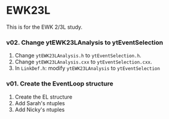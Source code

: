 # EWK23L
This is for the EWK 2/3L study.

### v02. Change ytEWK23LAnalysis to ytEventSelection
1. Change `ytEWK23LAnalysis.h` to `ytEventSelection.h`.
2. Change `ytEWK23LAnalysis.cxx` to `ytEventSelection.cxx`.
3. In `LinkDef.h`: modify `ytEWK23LAnalysis` to `ytEventSelection`


### v01. Create the EventLoop structure
1. Create the EL structure
2. Add Sarah's ntuples
3. Add Nicky's ntuples
